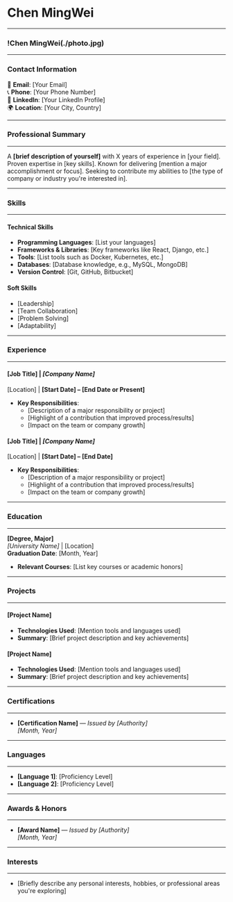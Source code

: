 # Chen MingWei

---

### !Chen MingWei(./photo.jpg)

---

### Contact Information
📧 **Email**: [Your Email]  
📞 **Phone**: [Your Phone Number]  
🔗 **LinkedIn**: [Your LinkedIn Profile]  
🌍 **Location**: [Your City, Country]

---

### **Professional Summary**
---
A **[brief description of yourself]** with X years of experience in [your field]. Proven expertise in [key skills]. Known for delivering [mention a major accomplishment or focus]. Seeking to contribute my abilities to [the type of company or industry you're interested in].

---

### **Skills**
---
#### Technical Skills
- **Programming Languages**: [List your languages]
- **Frameworks & Libraries**: [Key frameworks like React, Django, etc.]
- **Tools**: [List tools such as Docker, Kubernetes, etc.]
- **Databases**: [Database knowledge, e.g., MySQL, MongoDB]
- **Version Control**: [Git, GitHub, Bitbucket]

#### Soft Skills
- [Leadership]
- [Team Collaboration]
- [Problem Solving]
- [Adaptability]

---

### **Experience**
---
#### **[Job Title]** | _[Company Name]_  
[Location] | **[Start Date] – [End Date or Present]**

- **Key Responsibilities**:  
  - [Description of a major responsibility or project]
  - [Highlight of a contribution that improved process/results]
  - [Impact on the team or company growth]

#### **[Job Title]** | _[Company Name]_  
[Location] | **[Start Date] – [End Date]**

- **Key Responsibilities**:  
  - [Description of a major responsibility or project]
  - [Highlight of a contribution that improved process/results]
  - [Impact on the team or company growth]

---

### **Education**
---
**[Degree, Major]**  
_[University Name]_ | [Location]  
**Graduation Date**: [Month, Year]  
- **Relevant Courses**: [List key courses or academic honors]

---

### **Projects**
---
#### **[Project Name]**  
- **Technologies Used**: [Mention tools and languages used]  
- **Summary**: [Brief project description and key achievements]

#### **[Project Name]**  
- **Technologies Used**: [Mention tools and languages used]  
- **Summary**: [Brief project description and key achievements]

---

### **Certifications**
---
- **[Certification Name]** — _Issued by [Authority]_  
  _[Month, Year]_

---

### **Languages**
---
- **[Language 1]**: [Proficiency Level]
- **[Language 2]**: [Proficiency Level]

---

### **Awards & Honors**
---
- **[Award Name]** — _Issued by [Authority]_  
  _[Month, Year]_

---

### **Interests**
---
- [Briefly describe any personal interests, hobbies, or professional areas you're exploring]

